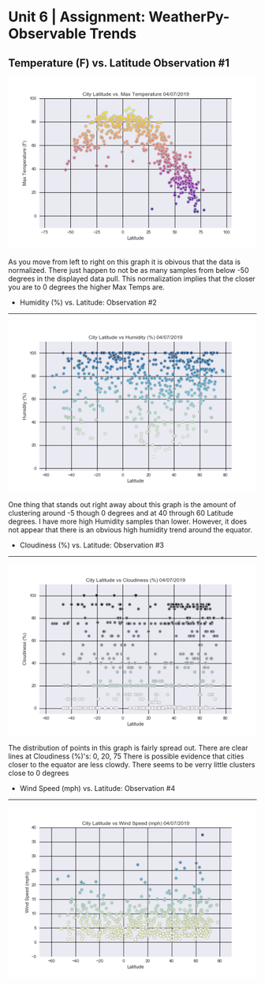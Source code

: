 # Unit 6 | Assignment: WeatherPy- Observable Trends 



Temperature (F) vs. Latitude Observation #1 
----------------------------------------------------------------------
![Equator](Images/Lat_Temp.png)

As you move from left to right on this graph it is obivous that the data is normalized. There just happen to not be as many samples from below -50 degrees in the displayed data pull. This normalization implies that the closer you are to 0 degrees the higher Max Temps are.


* Humidity (%) vs. Latitude: Observation #2 
----------------------------------------------------------------------------------------------
![Equator](Images/Lat_Humid.png)

One thing that stands out right away about this graph is the amount of clustering around -5 though 0 degrees and at 40 through 60 Latitude degrees. I have more high Humidity samples than lower. However, it does not appear that there is an obvious high humidity trend around the equator.



* Cloudiness (%) vs. Latitude: Observation #3
----------------------------------------------------------------------------------------------
![Equator](Images/Lat_cloud.png)


The distribution of points in this graph is fairly spread out. There are clear lines at Cloudiness (%)'s: 0, 20, 75
There is possible evidence that cities closer to the equator are less clowdy. There seems to be verry little clusters close to 0 degrees 


* Wind Speed (mph) vs. Latitude: Observation #4
----------------------------------------------------------------------------------------------
![Equator](Images/Lat_windspd.png)




